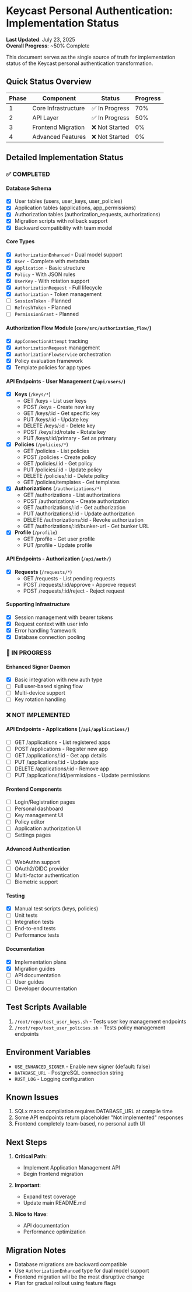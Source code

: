 # Keycast Personal Authentication: Implementation Status

**Last Updated**: July 23, 2025  
**Overall Progress**: ~50% Complete

This document serves as the single source of truth for implementation status of the Keycast personal authentication transformation.

## Quick Status Overview

| Phase | Component | Status | Progress |
|-------|-----------|---------|----------|
| 1 | Core Infrastructure | ✅ In Progress | 70% |
| 2 | API Layer | ✅ In Progress | 50% |
| 3 | Frontend Migration | ❌ Not Started | 0% |
| 4 | Advanced Features | ❌ Not Started | 0% |

## Detailed Implementation Status

### ✅ COMPLETED

#### Database Schema
- [x] User tables (users, user_keys, user_policies)
- [x] Application tables (applications, app_permissions)
- [x] Authorization tables (authorization_requests, authorizations)
- [x] Migration scripts with rollback support
- [x] Backward compatibility with team model

#### Core Types
- [x] `AuthorizationEnhanced` - Dual model support
- [x] `User` - Complete with metadata
- [x] `Application` - Basic structure
- [x] `Policy` - With JSON rules
- [x] `UserKey` - With rotation support
- [x] `AuthorizationRequest` - Full lifecycle
- [x] `Authorization` - Token management
- [ ] `SessionToken` - Planned
- [ ] `RefreshToken` - Planned
- [ ] `PermissionGrant` - Planned

#### Authorization Flow Module (`core/src/authorization_flow/`)
- [x] `AppConnectionAttempt` tracking
- [x] `AuthorizationRequest` management
- [x] `AuthorizationFlowService` orchestration
- [x] Policy evaluation framework
- [x] Template policies for app types

#### API Endpoints - User Management (`/api/users/`)
- [x] **Keys** (`/keys/*`)
  - GET /keys - List user keys
  - POST /keys - Create new key
  - GET /keys/:id - Get specific key
  - PUT /keys/:id - Update key
  - DELETE /keys/:id - Delete key
  - POST /keys/:id/rotate - Rotate key
  - PUT /keys/:id/primary - Set as primary
- [x] **Policies** (`/policies/*`)
  - GET /policies - List policies
  - POST /policies - Create policy
  - GET /policies/:id - Get policy
  - PUT /policies/:id - Update policy
  - DELETE /policies/:id - Delete policy
  - GET /policies/templates - Get templates
- [x] **Authorizations** (`/authorizations/*`)
  - GET /authorizations - List authorizations
  - POST /authorizations - Create authorization
  - GET /authorizations/:id - Get authorization
  - PUT /authorizations/:id - Update authorization
  - DELETE /authorizations/:id - Revoke authorization
  - GET /authorizations/:id/bunker-url - Get bunker URL
- [x] **Profile** (`/profile`)
  - GET /profile - Get user profile
  - PUT /profile - Update profile

#### API Endpoints - Authorization (`/api/auth/`)
- [x] **Requests** (`/requests/*`)
  - GET /requests - List pending requests
  - POST /requests/:id/approve - Approve request
  - POST /requests/:id/reject - Reject request

#### Supporting Infrastructure
- [x] Session management with bearer tokens
- [x] Request context with user info
- [x] Error handling framework
- [x] Database connection pooling

### 🚧 IN PROGRESS

#### Enhanced Signer Daemon
- [x] Basic integration with new auth type
- [ ] Full user-based signing flow
- [ ] Multi-device support
- [ ] Key rotation handling

### ❌ NOT IMPLEMENTED

#### API Endpoints - Applications (`/api/applications/`)
- [ ] GET /applications - List registered apps
- [ ] POST /applications - Register new app
- [ ] GET /applications/:id - Get app details
- [ ] PUT /applications/:id - Update app
- [ ] DELETE /applications/:id - Remove app
- [ ] PUT /applications/:id/permissions - Update permissions

#### Frontend Components
- [ ] Login/Registration pages
- [ ] Personal dashboard
- [ ] Key management UI
- [ ] Policy editor
- [ ] Application authorization UI
- [ ] Settings pages

#### Advanced Authentication
- [ ] WebAuthn support
- [ ] OAuth2/OIDC provider
- [ ] Multi-factor authentication
- [ ] Biometric support

#### Testing
- [x] Manual test scripts (keys, policies)
- [ ] Unit tests
- [ ] Integration tests
- [ ] End-to-end tests
- [ ] Performance tests

#### Documentation
- [x] Implementation plans
- [x] Migration guides
- [ ] API documentation
- [ ] User guides
- [ ] Developer documentation

## Test Scripts Available

1. `/root/repo/test_user_keys.sh` - Tests user key management endpoints
2. `/root/repo/test_user_policies.sh` - Tests policy management endpoints

## Environment Variables

- `USE_ENHANCED_SIGNER` - Enable new signer (default: false)
- `DATABASE_URL` - PostgreSQL connection string
- `RUST_LOG` - Logging configuration

## Known Issues

1. SQLx macro compilation requires DATABASE_URL at compile time
2. Some API endpoints return placeholder "Not implemented" responses
3. Frontend completely team-based, no personal auth UI

## Next Steps

1. **Critical Path**:
   - Implement Application Management API
   - Begin frontend migration
   
2. **Important**:
   - Expand test coverage
   - Update main README.md
   
3. **Nice to Have**:
   - API documentation
   - Performance optimization

## Migration Notes

- Database migrations are backward compatible
- Use `AuthorizationEnhanced` type for dual model support
- Frontend migration will be the most disruptive change
- Plan for gradual rollout using feature flags